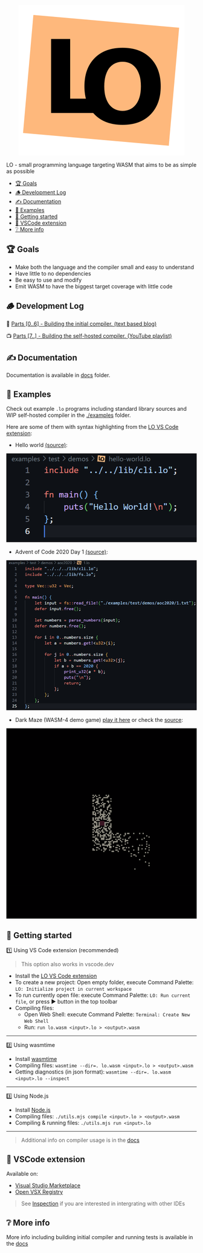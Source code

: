 <p align="center">
  <img src="./vscode-ext/assets/icons/lo.svg" />
</p>

LO - small programming language targeting WASM that aims to be as simple as possible

<!-- TOC generated by `yzhang.markdown-all-in-one` VSCode extension -->

- [🏆 Goals](#-goals)
- [🪵 Development Log](#-development-log)
- [✍️ Documentation](#️-documentation)
- [👀 Examples](#-examples)
- [🚀 Getting started](#-getting-started)
- [🔦 VSCode extension](#-vscode-extension)
- [❔ More info](#-more-info)

## 🏆 Goals

- Make both the language and the compiler small and easy to understand
- Have little to no dependencies
- Be easy to use and modify
- Emit WASM to have the biggest target coverage with little code

## 🪵 Development Log

🧾 [Parts [0..6] - Building the initial compiler. (text based blog)](https://carrot-blog.deno.dev/?tag=lo)

📺 [Parts [7..] - Building the self-hosted compiler. (YouTube playlist)](https://youtube.com/playlist?list=PL6qyEx0ybzWqkc0zG6jVgRx63nZkdu3DP&si=X8OyuWQ8TNDrfikL)

## ✍️ Documentation

Documentation is available in [docs](./docs/README.md) folder.

## 👀 Examples

Check out example `.lo` programs including standard library sources and WIP self-hosted compiler in the [./examples](./examples/) folder.

Here are some of them with syntax highlighting from the [LO VS Code extension](#vscode-extension):

- Hello world [(source)](examples/test/demos/hello-world.lo):

![Hello World sample](./docs/assets/hello-world.png)

- Advent of Code 2020 Day 1 [(source)](examples/test/demos/hello-world.lo):

![AOC 2020 sample](./docs/assets/aoc-2020-day1.png)

- Dark Maze (WASM-4 demo game) [play it here](https://rawcdn.githack.com/glebbash/LO/da8305293f5438967619e91c6ecfd472111ccf91/examples/test/demos/wasm4/builds/dark-maze.html) or check the [source](examples/test/demos/wasm4/src/dark-maze.lo):

![Dark Maze gif](./docs/assets/dark-maze.gif)

## 🚀 Getting started

1️⃣ Using VS Code extension (recommended)

> This option also works in vscode.dev

- Install the [LO VS Code extension](#vscode-extension)
- To create a new project: Open empty folder, execute Command Palette: `LO: Initialize project in current workspace`
- To run currently open file: execute Command Palette: `LO: Run current file`, or press ▶️ button in the top toolbar
- Compiling files:
  - Open Web Shell: execute Command Palette: `Terminal: Create New Web Shell`
  - Run: `run lo.wasm <input>.lo > <output>.wasm`

---

2️⃣ Using wasmtime

- Install [wasmtime](https://github.com/bytecodealliance/wasmtime)
- Compiling files: `wasmtime --dir=. lo.wasm <input>.lo > <output>.wasm`
- Getting diagnostics (in json format): `wasmtime --dir=. lo.wasm <input>.lo --inspect`

---

3️⃣ Using Node.js

- Install [Node.js](https://github.com/bytecodealliance/wasmtime)
- Compiling files: `./utils.mjs compile <input>.lo > <output>.wasm`
- Compiling & running files: `./utils.mjs run <input>.lo`

---

> Additional info on compiler usage is in the [docs](./docs/README.md)

## 🔦 VSCode extension

Available on:
- [Visual Studio Marketplace](https://marketplace.visualstudio.com/items?itemName=glebbash.lo)
- [Open VSX Registry](https://open-vsx.org/extension/glebbash/lo)

> See [Inspection](./docs/README.md#52-inspecting-code-ide-intergration) if you are interested in intergrating with other IDEs

## ❔ More info

More info including building initial compiler and running tests is available in the [docs](./docs/README.md)
